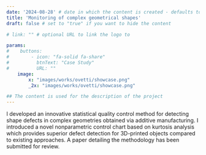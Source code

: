 ```yaml
---
date: '2024-08-28' # date in which the content is created - defaults to "today"
title: 'Monitoring of complex geometrical shapes'
draft: false # set to "true" if you want to hide the content 

# link: "" # optional URL to link the logo to

params:
#    buttons:
#        - icon: "fa-solid fa-share"
#          btnText: "Case Study"
#          URL: ""
    image:  
        x: "images/works/ovetti/showcase.png"
        _2x: "images/works/ovetti/showcase.png"

## The content is used for the description of the project
---
```


I developed an innovative statistical quality control method for detecting shape defects in complex geometries obtained via additive manufacturing.
I introduced a novel nonparametric control chart based on kurtosis analysis which provides superior defect detection for 3D-printed objects compared to existing approaches.
A paper detailing the methodology has been submitted for review.

